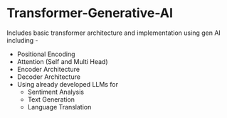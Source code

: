 # Transformer-Generative-AI

Includes basic transformer architecture and implementation using gen AI including - 
 - Positional Encoding
 - Attention (Self and Multi Head)
 - Encoder Architecture
 - Decoder Architecture
 - Using already developed LLMs for
     - Sentiment Analysis
     - Text Generation
     - Language Translation

